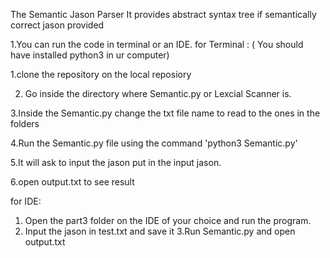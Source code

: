
The Semantic Jason Parser
It provides abstract syntax tree if semantically correct jason provided

1.You can run the code in terminal or an IDE.
for Terminal : ( You should have installed python3 in ur computer)

   1.clone the repository on the local reposiory
   
   2. Go inside the directory where Semantic.py or Lexcial Scanner is.

   3.Inside the Semantic.py change the txt file name to read to the ones in the folders
   
   4.Run the Semantic.py file using the command 'python3 Semantic.py'
   
   5.It will ask to input the jason put in the input jason.
   
   6.open output.txt to see result

   
for IDE:
   1. Open the part3 folder on the IDE of your choice and run the program.
   2. Input the jason in test.txt and save it
   3.Run Semantic.py and open output.txt
